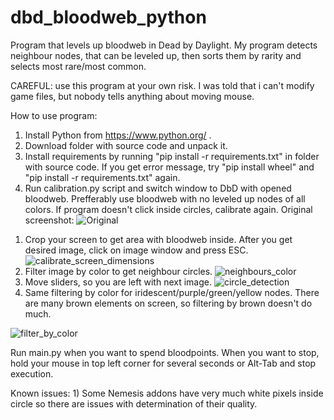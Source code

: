 # dbd_bloodweb_python
Program that levels up bloodweb in Dead by Daylight. My program detects neighbour nodes, that can be leveled up, then sorts them by rarity and selects most rare/most common.


CAREFUL: use this program at your own risk. I was told that i can't modify game files, but nobody tells anything about moving mouse.


How to use program: 

1) Install Python from https://www.python.org/ .
2) Download folder with source code and unpack it.
3) Install requirements by running "pip install -r requirements.txt" in folder with source code.
  If you get error message, try "pip install wheel" and "pip install -r requirements.txt" again.
4) Run calibration.py script and switch window to DbD with opened bloodweb.
  Prefferably use bloodweb with no leveled up nodes of all colors. If program doesn't click inside circles, calibrate again.
  Original screenshot:
  ![Original](https://user-images.githubusercontent.com/35243176/134715338-8e9c87c7-454f-42dd-b52f-e8d82f3134a2.jpg)
  1. Crop your screen to get area with bloodweb inside. After you get desired image, click on image window and press ESC.
  ![calibrate_screen_dimensions](https://user-images.githubusercontent.com/35243176/134711965-c9c541aa-e5db-4204-bd46-a0138b376f49.png)
  2. Filter image by color to get neighbour circles. 
  ![neighbours_color](https://user-images.githubusercontent.com/35243176/134714114-3b671cc6-4127-47fd-a1ba-2707e1fec9df.png)
  3. Move sliders, so you are left with next image.
  ![circle_detection](https://user-images.githubusercontent.com/35243176/134714637-917a86b0-5f12-41c8-b96c-95cd69bb139b.png)
  4. Same filtering by color for iridescent/purple/green/yellow nodes. There are many brown elements on screen, so filtering by brown doesn't do much.
  
  
  ![filter_by_color](https://user-images.githubusercontent.com/35243176/134716164-4a0075b6-1c6d-4905-ac28-0cd16a84d54f.png)


 Run main.py when you want to spend bloodpoints. When you want to stop, hold your mouse in top left corner for several seconds or Alt-Tab and stop execution.

 Known issues:
    1) Some Nemesis addons have very much white pixels inside circle so there are issues with determination of their quality.
